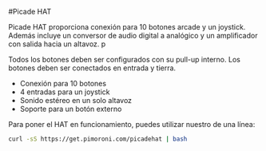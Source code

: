 <!--
---
name: Picade HAT
class: board
type: io,power
formfactor: HAT
manufacturer: Pimoroni
description: Arcade inputs & digital amp
buy: https://shop.pimoroni.com/products/picade-hat
github: https://github.com/pimoroni/picade-hat
image: 'picade-hat.png'
pincount: 40
eeprom: setup
power:
  '1':
  '2':
ground:
  '6':
  '9':
  '14':
  '20':
  '25':
  '30':
  '34':
  '39':
pin:
  '7':
    name: Shutdown
    mode: output
    active: low
  '11':
    name: Power Button
    mode: input
    active: low
  '12':
    name: I2S Clock
  '13':
    name: Enter
    mode: input
    active: low
  '15':
    name: Escape
    mode: input
    active: low
  '16':
    name: Coin
    mode: input
    active: low
  '18':
    name: Start
    mode: input
    active: low
  '19':
    name: 'Button 6'
    mode: input
    active: low
  '21':
    name: 'Button 5'
    mode: input
    active: low
  '22':
    name: 'Button 4'
    mode: input
    active: low
  '23':
    name: 'Button 2'
    mode: input
    active: low
  '24':
    name: 'Button 3'
    mode: input
    active: low
  '29':
    name: 'Button 1'
    mode: input
    active: low
  '31':
    name: Down
    mode: input
    active: low
  '32':
    name: Up
    mode: input
    active: low
  '35':
    name: I2S WS
  '36':
    name: Right
    mode: input
    active: low
  '38':
    name: Left
    mode: input
    active: low
  '40':
    name: I2S Data
install:
  'devices':
  - 'i2s'
-->
#Picade HAT

Picade HAT proporciona conexión para 10 botones arcade y un joystick. Además incluye un conversor de audio digital a analógico y un amplificador con salida hacia un altavoz. p

Todos los botones deben ser configurados con su pull-up interno. Los botones deben ser conectados en entrada y tierra.

* Conexión para 10 botones
* 4 entradas para un joystick
* Sonido estéreo en un solo altavoz
* Soporte para un botón externo

Para poner el HAT en funcionamiento, puedes utilizar nuestro de una línea:

```bash
curl -sS https://get.pimoroni.com/picadehat | bash
```
